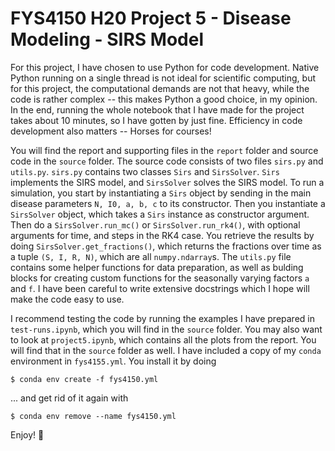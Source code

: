 # FYS4150 H20 Project 5 - Disease Modeling - SIRS Model

For this project, I have chosen to use Python for code development. Native Python running on a single thread is not ideal for scientific computing, but for this project, the computational demands are not that heavy, while the code is rather complex -- this makes Python a good choice, in my opinion. In the end, running the whole notebook that I have made for the project takes about 10 minutes, so I have gotten by just fine. Efficiency in code development also matters -- Horses for courses!

You will find the report and supporting files in the `report` folder and source code in the `source` folder. The source code consists of two files `sirs.py` and `utils.py`. `sirs.py` contains two classes `Sirs` and `SirsSolver`. `Sirs` implements the SIRS model, and `SirsSolver` solves the SIRS model. To run a simulation, you start by instantiating a `Sirs` object by sending in the main disease parameters `N, I0, a, b, c` to its constructor. Then you instantiate a `SirsSolver` object, which takes a `Sirs` instance as constructor argument. Then do a `SirsSolver.run_mc()` or `SirsSolver.run_rk4()`, with optional arguments for time, and steps in the RK4 case. You retrieve the results by doing `SirsSolver.get_fractions()`, which returns the fractions over time as a tuple `(S, I, R, N)`, which are all `numpy.ndarray`s. The `utils.py` file contains some helper functions for data preparation, as well as bulding blocks for creating custom functions for the seasonally varying factors `a` and `f`. I have been careful to write extensive docstrings which I hope will make the code easy to use. 

I recommend testing the code by running the examples I have prepared in `test-runs.ipynb`, which you will find in the `source` folder. You may also want to look at `project5.ipynb`, which contains all the plots from the report. You will find that in the `source` folder as well. I have included a copy of my `conda` environment in `fys4155.yml`. You install it by doing
```
$ conda env create -f fys4150.yml
```
... and get rid of it again with
```
$ conda env remove --name fys4150.yml
```

Enjoy! :whale: